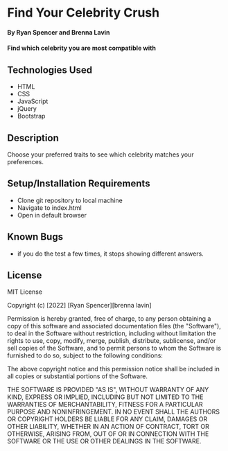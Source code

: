# Find Your Celebrity Crush

#### By Ryan Spencer and Brenna Lavin

#### Find which celebrity you are most compatible with

## Technologies Used

- HTML
- CSS
- JavaScript
- jQuery
- Bootstrap

## Description

Choose your preferred traits to see which celebrity matches your preferences.

## Setup/Installation Requirements

- Clone git repository to local machine
- Navigate to index.html
- Open in default browser

## Known Bugs

- if you do the test a few times, it stops showing different answers.

## License

MIT License

Copyright (c) [2022] [Ryan Spencer][brenna lavin]

Permission is hereby granted, free of charge, to any person obtaining a copy
of this software and associated documentation files (the "Software"), to deal
in the Software without restriction, including without limitation the rights
to use, copy, modify, merge, publish, distribute, sublicense, and/or sell
copies of the Software, and to permit persons to whom the Software is
furnished to do so, subject to the following conditions:

The above copyright notice and this permission notice shall be included in all
copies or substantial portions of the Software.

THE SOFTWARE IS PROVIDED "AS IS", WITHOUT WARRANTY OF ANY KIND, EXPRESS OR
IMPLIED, INCLUDING BUT NOT LIMITED TO THE WARRANTIES OF MERCHANTABILITY,
FITNESS FOR A PARTICULAR PURPOSE AND NONINFRINGEMENT. IN NO EVENT SHALL THE
AUTHORS OR COPYRIGHT HOLDERS BE LIABLE FOR ANY CLAIM, DAMAGES OR OTHER
LIABILITY, WHETHER IN AN ACTION OF CONTRACT, TORT OR OTHERWISE, ARISING FROM,
OUT OF OR IN CONNECTION WITH THE SOFTWARE OR THE USE OR OTHER DEALINGS IN THE
SOFTWARE.
